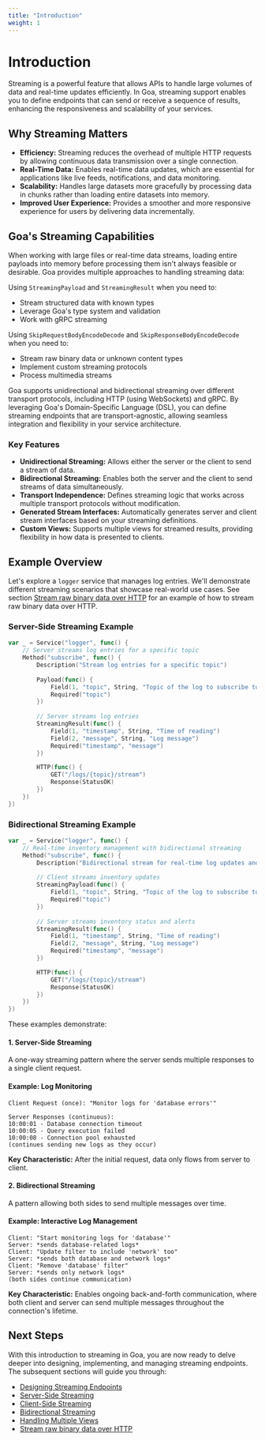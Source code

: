 ```yaml
---
title: "Introduction"
weight: 1
---
```


# Introduction

Streaming is a powerful feature that allows APIs to handle large volumes of data
and real-time updates efficiently. In Goa, streaming support enables you to
define endpoints that can send or receive a sequence of results, enhancing the
responsiveness and scalability of your services.

## Why Streaming Matters

- **Efficiency:** Streaming reduces the overhead of multiple HTTP requests by
  allowing continuous data transmission over a single connection.
- **Real-Time Data:** Enables real-time data updates, which are essential for
  applications like live feeds, notifications, and data monitoring.
- **Scalability:** Handles large datasets more gracefully by processing data in
  chunks rather than loading entire datasets into memory.
- **Improved User Experience:** Provides a smoother and more responsive
  experience for users by delivering data incrementally.

## Goa's Streaming Capabilities

When working with large files or real-time data streams, loading entire payloads
into memory before processing them isn't always feasible or desirable. Goa
provides multiple approaches to handling streaming data:

Using `StreamingPayload` and `StreamingResult` when you need to:

- Stream structured data with known types
- Leverage Goa's type system and validation
- Work with gRPC streaming

Using `SkipRequestBodyEncodeDecode` and `SkipResponseBodyEncodeDecode` when you
need to:

- Stream raw binary data or unknown content types
- Implement custom streaming protocols
- Process multimedia streams

Goa supports unidirectional and bidirectional streaming over different transport
protocols, including HTTP (using WebSockets) and gRPC. By leveraging Goa's
Domain-Specific Language (DSL), you can define streaming endpoints that are
transport-agnostic, allowing seamless integration and flexibility in your
service architecture.

### Key Features

- **Unidirectional Streaming:** Allows either the server or the client to send a stream of data.
- **Bidirectional Streaming:** Enables both the server and the client to send streams of data simultaneously.
- **Transport Independence:** Defines streaming logic that works across multiple transport protocols without modification.
- **Generated Stream Interfaces:** Automatically generates server and client stream interfaces based on your streaming definitions.
- **Custom Views:** Supports multiple views for streamed results, providing flexibility in how data is presented to clients.

## Example Overview

Let's explore a `logger` service that manages log entries. We'll demonstrate
different streaming scenarios that showcase real-world use cases. See section
[Stream raw binary data over HTTP](./7-raw-binary) for an example of how to
stream raw binary data over HTTP.

### Server-Side Streaming Example

```go
var _ = Service("logger", func() {
    // Server streams log entries for a specific topic
    Method("subscribe", func() {
        Description("Stream log entries for a specific topic")
        
        Payload(func() {
            Field(1, "topic", String, "Topic of the log to subscribe to")
            Required("topic")
        })
        
        // Server streams log entries
        StreamingResult(func() {
            Field(1, "timestamp", String, "Time of reading")
            Field(2, "message", String, "Log message")
            Required("timestamp", "message")
        })

        HTTP(func() {
            GET("/logs/{topic}/stream")
            Response(StatusOK)
        })
    })
})
```

### Bidirectional Streaming Example

```go
var _ = Service("logger", func() {
    // Real-time inventory management with bidirectional streaming
    Method("subscribe", func() {
        Description("Bidirectional stream for real-time log updates and topic management")
        
        // Client streams inventory updates
        StreamingPayload(func() {
            Field(1, "topic", String, "Topic of the log to subscribe to")
            Required("topic")
        })
        
        // Server streams inventory status and alerts
        StreamingResult(func() {
            Field(1, "timestamp", String, "Time of reading")
            Field(2, "message", String, "Log message")
            Required("timestamp", "message")
        })

        HTTP(func() {
            GET("/logs/{topic}/stream")
            Response(StatusOK)
        })
    })
})
```

These examples demonstrate:

#### 1. Server-Side Streaming

A one-way streaming pattern where the server sends multiple responses to a single client request.

#### Example: Log Monitoring
    Client Request (once): "Monitor logs for 'database errors'"
    
    Server Responses (continuous):
    10:00:01 - Database connection timeout
    10:00:05 - Query execution failed
    10:00:08 - Connection pool exhausted
    (continues sending new logs as they occur)

**Key Characteristic:** After the initial request, data only flows from server to client.

#### 2. Bidirectional Streaming
A pattern allowing both sides to send multiple messages over time.

#### Example: Interactive Log Management
    Client: "Start monitoring logs for 'database'"
    Server: *sends database-related logs*
    Client: "Update filter to include 'network' too"
    Server: *sends both database and network logs*
    Client: "Remove 'database' filter"
    Server: *sends only network logs*
    (both sides continue communication)

**Key Characteristic:** Enables ongoing back-and-forth communication, where both
  client and server can send multiple messages throughout the connection's
  lifetime.

## Next Steps

With this introduction to streaming in Goa, you are now ready to delve deeper
into designing, implementing, and managing streaming endpoints. The subsequent
sections will guide you through:

- [Designing Streaming Endpoints](./2-designing)
- [Server-Side Streaming](./3-server-side)
- [Client-Side Streaming](./4-client-side)
- [Bidirectional Streaming](./5-bidirectional)
- [Handling Multiple Views](./6-views)
- [Stream raw binary data over HTTP](./7-raw-binary)
